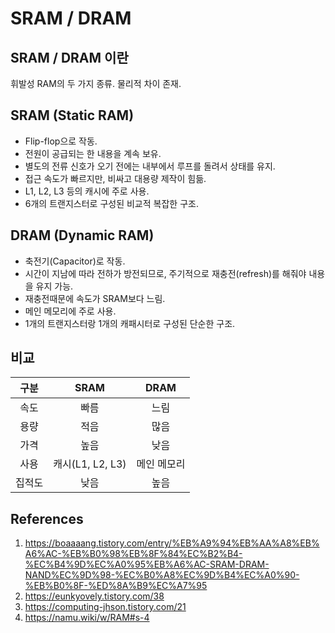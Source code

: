 # SRAM / DRAM

## SRAM / DRAM 이란

휘발성 RAM의 두 가지 종류. 물리적 차이 존재.

## SRAM (Static RAM)

- Flip-flop으로 작동.
- 전원이 공급되는 한 내용을 계속 보유.
- 별도의 전류 신호가 오기 전에는 내부에서 루프를 돌려서 상태를 유지.
- 접근 속도가 빠르지만, 비싸고 대용량 제작이 힘듦.
- L1, L2, L3 등의 캐시에 주로 사용.
- 6개의 트랜지스터로 구성된 비교적 복잡한 구조.

## DRAM (Dynamic RAM)

- 축전기(Capacitor)로 작동.
- 시간이 지남에 따라 전하가 방전되므로, 주기적으로 재충전(refresh)를 해줘야 내용을 유지 가능.
- 재충전때문에 속도가 SRAM보다 느림.
- 메인 메모리에 주로 사용.
- 1개의 트랜지스터랑 1개의 캐패시터로 구성된 단순한 구조.

## 비교

|  구분  |       SRAM       |    DRAM     |
| :----: | :--------------: | :---------: |
|  속도  |       빠름       |    느림     |
|  용량  |       적음       |    많음     |
|  가격  |       높음       |    낮음     |
|  사용  | 캐시(L1, L2, L3) | 메인 메모리 |
| 집적도 |       낮음       |    높음     |

## References

1. https://boaaaang.tistory.com/entry/%EB%A9%94%EB%AA%A8%EB%A6%AC-%EB%B0%98%EB%8F%84%EC%B2%B4-%EC%B4%9D%EC%A0%95%EB%A6%AC-SRAM-DRAM-NAND%EC%9D%98-%EC%B0%A8%EC%9D%B4%EC%A0%90-%EB%B0%8F-%ED%8A%B9%EC%A7%95
2. https://eunkyovely.tistory.com/38
3. https://computing-jhson.tistory.com/21
4. https://namu.wiki/w/RAM#s-4
